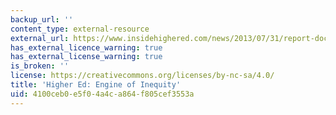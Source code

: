 ```yaml
---
backup_url: ''
content_type: external-resource
external_url: https://www.insidehighered.com/news/2013/07/31/report-documents-how-higher-education-exacerbates-racial-inequities
has_external_licence_warning: true
has_external_license_warning: true
is_broken: ''
license: https://creativecommons.org/licenses/by-nc-sa/4.0/
title: 'Higher Ed: Engine of Inequity'
uid: 4100ceb0-e5f0-4a4c-a864-f805cef3553a
---
```

